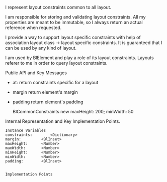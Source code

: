 I represent  layout constraints common to all layout.

I am responsible for storing and validating layout constraints. All my properties are meant to be immutable, so I always return an actual reference when requested.

I provide a way to support layout specific constraints with help of association layout class -> layout specific constraints. It is guaranteed that I can be used by any kind of layout.

I am used by BlElement and play a role of its layout constraints. Layouts referer to me in order to query layout constraints.

Public API and Key Messages

- at: return constraints specific for a layout
- margin return element's margin
- padding return element's padding

   BlCommonConstraints new
	maxHeight: 200;
	minWidth: 50
 
Internal Representation and Key Implementation Points.

    Instance Variables
	constraints:		<Dictionary>
	margin:			<BlInset>
	maxHeight:		<Number>
	maxWidth:		<Number>
	minHeight:		<Number>
	minWidth:		<Number>
	padding:		<BlInset>


    Implementation Points